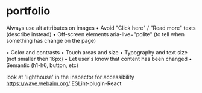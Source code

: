 # portfolio

Always use alt attributes on images
• Avoid "Click here" / "Read more" texts (describe instead)
• Off-screen elements
aria-live="polite" (to tell when something has change on the page)

• Color and contrasts
• Touch areas and size
• Typography and text size (not smaller then 16px)
• Let user's know that content has been changed
• Semantic (h1-h6, button, etc)

look at 'lighthouse' in the inspector for accessibility
https://wave.webaim.org/
ESLint-plugin-React
